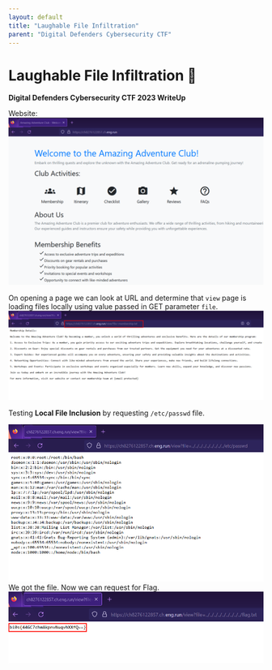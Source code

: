 ```yaml
---
layout: default
title: "Laughable File Infiltration"
parent: "Digital Defenders Cybersecurity CTF"
---
```


# Laughable File Infiltration 📂
**Digital Defenders Cybersecurity CTF 2023 WriteUp**

Website:
![](../../resources/ctf/lfi1/1.png)

On opening a page we can look at URL and determine that `view` page is loading files locally using value passed in GET parameter `file`. 
![](../../resources/ctf/lfi1/2.png)

Testing **Local File Inclusion** by requesting `/etc/passwd` file.

![](../../resources/ctf/lfi1/3.png)
We got the file. Now we can request for Flag.
![](../../resources/ctf/lfi1/4.png)